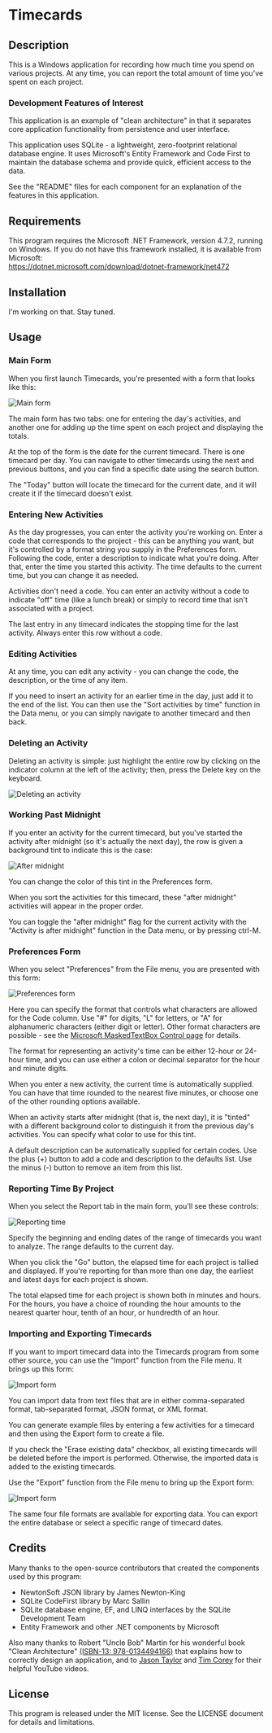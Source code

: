 # Timecards

## Description

This is a Windows application for recording how much time you spend on various
projects.  At any time, you can report the total amount of time you've spent
on each project.

### Development Features of Interest

This application is an example of "clean architecture" in that it separates core
application functionality from persistence and user interface.

This application uses SQLite - a lightweight, zero-footprint relational database
engine.  It uses Microsoft's Entity Framework and Code First to maintain the
database schema and provide quick, efficient access to the data.

See the "README" files for each component for an explanation of the features in
this application.

## Requirements

This program requires the Microsoft .NET Framework, version 4.7.2, running on
Windows.  If you do not have this framework installed, it is available from
Microsoft:  
https://dotnet.microsoft.com/download/dotnet-framework/net472

## Installation

I'm working on that.  Stay tuned.

## Usage

### **Main Form**

When you first launch Timecards, you're presented with a form that looks like
this:

![Main form](Docs_MainForm.png)

The main form has two tabs:  one for entering the day's activities, and another
one for adding up the time spent on each project and displaying the totals.

At the top of the form is the date for the current timecard.  There is one
timecard per day.  You can navigate to other timecards using the next and
previous buttons, and you can find a specific date using the search button.

The "Today" button will locate the timecard for the current date, and it will
create it if the timecard doesn't exist.

### **Entering New Activities**

As the day progresses, you can enter the activity you're working on.  Enter a
code that corresponds to the project - this can be anything you want, but it's
controlled by a format string you supply in the Preferences form.  Following the
code, enter a description to indicate what you're doing.  After that, enter the
time you started this activity.  The time defaults to the current time, but you
can change it as needed.

Activities don't need a code.  You can enter an activity without a code to
indicate "off" time (like a lunch break) or simply to record time that isn't
associated with a project.

The last entry in any timecard indicates the stopping time for the last
activity.  Always enter this row without a code.

### **Editing Activities**

At any time, you can edit any activity - you can change the code, the
description, or the time of any item.

If you need to insert an activity for an earlier time in the day, just add it to
the end of the list.  You can then use the "Sort activities by time" function in
the Data menu, or you can simply navigate to another timecard and then back.

### **Deleting an Activity**

Deleting an activity is simple:  just highlight the entire row by clicking on
the indicator column at the left of the activity; then, press the Delete key on
the keyboard.

![Deleting an activity](Docs_DeleteActivity.png)

### **Working Past Midnight**

If you enter an activity for the current timecard, but you've started the
activity after midnight (so it's actually the next day), the row is given a
background tint to indicate this is the case:

![After midnight](Docs_AfterMidnight.png)

You can change the color of this tint in the Preferences form.

When you sort the activities for this timecard, these "after midnight"
activities will appear in the proper order.

You can toggle the "after midnight" flag for the current activity with the
"Activity is after midnight" function in the Data menu, or by pressing ctrl-M.

### **Preferences Form**

When you select "Preferences" from the File menu, you are presented with this
form:

![Preferences form](Docs_PreferencesForm.png)

Here you can specify the format that controls what characters are allowed for
the Code column.  Use "#" for digits, "L" for letters, or "A" for alphanumeric
characters (either digit or letter).  Other format characters are possible - see
the [Microsoft MaskedTextBox Control page](https://docs.microsoft.com/en-us/dotnet/api/system.windows.forms.maskedtextbox.mask?view=netframework-4.8) for details.

The format for representing an activity's time can be either 12-hour or 24-hour
time, and you can use either a colon or decimal separator for the hour and
minute digits.

When you enter a new activity, the current time is automatically supplied.  You
can have that time rounded to the nearest five minutes, or choose one of the
other rounding options available.

When an activity starts after midnight (that is, the next day), it is "tinted"
with a different background color to distinguish it from the previous day's
activities.  You can specify what color to use for this tint.

A default description can be automatically supplied for certain codes.  Use the plus
(+) button to add a code and description to the defaults list.  Use the minus (-) button to remove an item from this list.

### **Reporting Time By Project**

When you select the Report tab in the main form, you'll see these controls:

![Reporting time](Docs_ReportTab.png)

Specify the beginning and ending dates of the range of timecards you want to
analyze.  The range defaults to the current day.

When you click the "Go" button, the elapsed time for each project is tallied and
displayed.  If you're reporting for than more than one day, the earliest and
latest days for each project is shown.

The total elapsed time for each project is shown both in minutes and hours.  For
the hours, you have a choice of rounding the hour amounts to the nearest quarter
hour, tenth of an hour, or hundredth of an hour.

### **Importing and Exporting Timecards**

If you want to import timecard data into the Timecards program from some other
source, you can use the "Import" function from the File menu.  It brings up this
form:

![Import form](Docs_ImportForm.png)

You can import data from text files that are in either comma-separated format,
tab-separated format, JSON format, or XML format.

You can generate example files by entering a few activities for a timecard and
then using the Export form to create a file.

If you check the "Erase existing data" checkbox, all existing timecards will be
deleted before the import is performed.  Otherwise, the imported data is added
to the existing timecards.

Use the "Export" function from the File menu to bring up the Export form:

![Import form](Docs_ExportForm.png)

The same four file formats are available for exporting data.  You can export the
entire database or select a specific range of timecard dates.

## Credits

Many thanks to the open-source contributors that created the components used by
this program:

* NewtonSoft JSON library by James Newton-King
* SQLite CodeFirst library by Marc Sallin
* SQLite database engine, EF, and LINQ interfaces by the SQLite Development Team
* Entity Framework and other .NET components by Microsoft

Also many thanks to Robert "Uncle Bob" Martin for his wonderful book "Clean
Architecture" [(ISBN-13:
978-0134494166)](https://www.amazon.com/Clean-Architecture-Craftsmans-Software-Structure/dp/0134494164)
that explains how to correctly design an application, and to [Jason
Taylor](https://www.youtube.com/watch?v=_lwCVE_XgqI) and [Tim
Corey](https://www.youtube.com/watch?v=2moh18sh5p4) for their helpful YouTube
videos.

## License

This program is released under the MIT license.  See the LICENSE document for
details and limitations.

